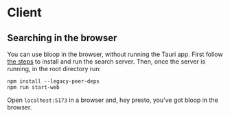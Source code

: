 # Client

## Searching in the browser

You can use bloop in the browser, without running the Tauri app. First follow [the steps](./../server/README.md) to install and run the search server. Then, once the server is running, in the root directory run:

```
npm install --legacy-peer-deps
npm run start-web
```

Open `localhost:5173` in a browser and, hey presto, you've got bloop in the browser.
